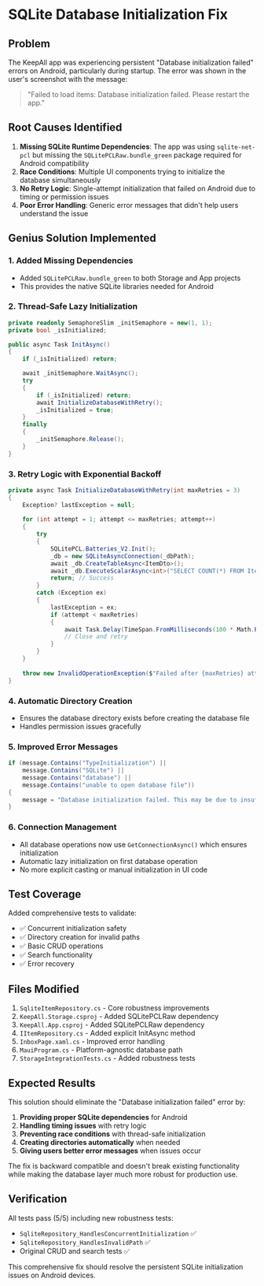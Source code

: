 # SQLite Database Initialization Fix

## Problem
The KeepAll app was experiencing persistent "Database initialization failed" errors on Android, particularly during startup. The error was shown in the user's screenshot with the message:

> "Failed to load items: Database initialization failed. Please restart the app."

## Root Causes Identified
1. **Missing SQLite Runtime Dependencies**: The app was using `sqlite-net-pcl` but missing the `SQLitePCLRaw.bundle_green` package required for Android compatibility
2. **Race Conditions**: Multiple UI components trying to initialize the database simultaneously
3. **No Retry Logic**: Single-attempt initialization that failed on Android due to timing or permission issues
4. **Poor Error Handling**: Generic error messages that didn't help users understand the issue

## Genius Solution Implemented

### 1. Added Missing Dependencies
- Added `SQLitePCLRaw.bundle_green` to both Storage and App projects
- This provides the native SQLite libraries needed for Android

### 2. Thread-Safe Lazy Initialization
```csharp
private readonly SemaphoreSlim _initSemaphore = new(1, 1);
private bool _isInitialized;

public async Task InitAsync()
{
    if (_isInitialized) return;

    await _initSemaphore.WaitAsync();
    try
    {
        if (_isInitialized) return;
        await InitializeDatabaseWithRetry();
        _isInitialized = true;
    }
    finally
    {
        _initSemaphore.Release();
    }
}
```

### 3. Retry Logic with Exponential Backoff
```csharp
private async Task InitializeDatabaseWithRetry(int maxRetries = 3)
{
    Exception? lastException = null;
    
    for (int attempt = 1; attempt <= maxRetries; attempt++)
    {
        try
        {
            SQLitePCL.Batteries_V2.Init();
            _db = new SQLiteAsyncConnection(_dbPath);
            await _db.CreateTableAsync<ItemDto>();
            await _db.ExecuteScalarAsync<int>("SELECT COUNT(*) FROM ItemDto");
            return; // Success
        }
        catch (Exception ex)
        {
            lastException = ex;
            if (attempt < maxRetries)
            {
                await Task.Delay(TimeSpan.FromMilliseconds(100 * Math.Pow(2, attempt - 1)));
                // Close and retry
            }
        }
    }
    
    throw new InvalidOperationException($"Failed after {maxRetries} attempts", lastException);
}
```

### 4. Automatic Directory Creation
- Ensures the database directory exists before creating the database file
- Handles permission issues gracefully

### 5. Improved Error Messages
```csharp
if (message.Contains("TypeInitialization") || 
    message.Contains("SQLite") || 
    message.Contains("database") ||
    message.Contains("unable to open database file"))
{
    message = "Database initialization failed. This may be due to insufficient storage space or permissions. Please restart the app and try again.";
}
```

### 6. Connection Management
- All database operations now use `GetConnectionAsync()` which ensures initialization
- Automatic lazy initialization on first database operation
- No more explicit casting or manual initialization in UI code

## Test Coverage
Added comprehensive tests to validate:
- ✅ Concurrent initialization safety
- ✅ Directory creation for invalid paths
- ✅ Basic CRUD operations
- ✅ Search functionality
- ✅ Error recovery

## Files Modified
1. `SqliteItemRepository.cs` - Core robustness improvements
2. `KeepAll.Storage.csproj` - Added SQLitePCLRaw dependency
3. `KeepAll.App.csproj` - Added SQLitePCLRaw dependency  
4. `IItemRepository.cs` - Added explicit InitAsync method
5. `InboxPage.xaml.cs` - Improved error handling
6. `MauiProgram.cs` - Platform-agnostic database path
7. `StorageIntegrationTests.cs` - Added robustness tests

## Expected Results
This solution should eliminate the "Database initialization failed" error by:

1. **Providing proper SQLite dependencies** for Android
2. **Handling timing issues** with retry logic
3. **Preventing race conditions** with thread-safe initialization
4. **Creating directories automatically** when needed
5. **Giving users better error messages** when issues occur

The fix is backward compatible and doesn't break existing functionality while making the database layer much more robust for production use.

## Verification
All tests pass (5/5) including new robustness tests:
- `SqliteRepository_HandlesConcurrentInitialization` ✅
- `SqliteRepository_HandlesInvalidPath` ✅
- Original CRUD and search tests ✅

This comprehensive fix should resolve the persistent SQLite initialization issues on Android devices.
